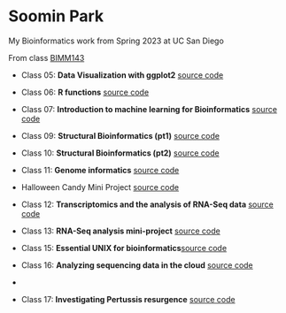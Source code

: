 # Soomin Park
My Bioinformatics work from Spring 2023 at UC San Diego

From class [BIMM143](https://bioboot.github.io/bimm143_S23/)

- Class 05: **Data Visualization with ggplot2** [source code](https://github.com/soominpark33/bimm143/blob/main/class05/class05.qmd)

- Class 06: **R functions** [source code](https://github.com/soominpark33/bimm143/blob/main/class06/class6.qmd)

- Class 07: **Introduction to machine learning for Bioinformatics** [source code](https://github.com/soominpark33/bimm143/blob/main/class07/class07.qmd)

- Class 09: **Structural Bioinformatics (pt1)** [source code](https://github.com/soominpark33/bimm143/blob/main/class09/class9.qmd)

- Class 10: **Structural Bioinformatics (pt2)** [source code](https://github.com/soominpark33/bimm143/blob/main/class10/class10.qmd)

- Class 11: **Genome informatics** [source code](https://github.com/soominpark33/bimm143/blob/main/class11online/genomeinformatics.qmd)

- Halloween Candy Mini Project [source code](https://github.com/soominpark33/bimm143/blob/main/Class11/halloweencandy.qmd)

- Class 12: **Transcriptomics and the analysis of RNA-Seq data** [source code](https://github.com/soominpark33/bimm143/blob/main/class12/class12.qmd)

- Class 13: **RNA-Seq analysis mini-project** [source code](https://github.com/soominpark33/bimm143/blob/main/Class13/Class13.qmd)

- Class 15: **Essential UNIX for bioinformatics**[source code](https://github.com/soominpark33/bimm143/blob/main/class15/homework15.qmd)

- Class 16: **Analyzing sequencing data in the cloud** [source code](https://github.com/soominpark33/bimm143/blob/main/lab16ec/lab16ec.qmd)
- 
- Class 17: **Investigating Pertussis resurgence** [source code](https://github.com/soominpark33/bimm143/blob/main/class17pertussis/Pertussis.qmd)
